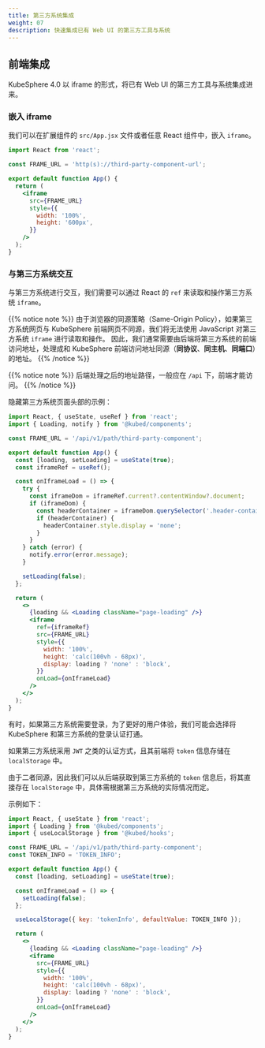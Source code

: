 ```yaml
---
title: 第三方系统集成
weight: 07
description: 快速集成已有 Web UI 的第三方工具与系统
---
```


## 前端集成

KubeSphere 4.0 以 iframe 的形式，将已有 Web UI 的第三方工具与系统集成进来。

### 嵌入 iframe

我们可以在扩展组件的 `src/App.jsx` 文件或者任意 React 组件中，嵌入 `iframe`。

```jsx
import React from 'react';

const FRAME_URL = 'http(s)://third-party-component-url';

export default function App() {
  return (
    <iframe
      src={FRAME_URL}
      style={{
        width: '100%',
        height: '600px',
      }}
    />
  );
}
```

### 与第三方系统交互

与第三方系统进行交互，我们需要可以通过 React 的 `ref` 来读取和操作第三方系统 `iframe`。

{{% notice note %}}
由于浏览器的同源策略（Same-Origin Policy），如果第三方系统网页与 KubeSphere 前端网页不同源，我们将无法使用 JavaScript 对第三方系统 `iframe` 进行读取和操作。
因此，我们通常需要由后端将第三方系统的前端访问地址，处理成和 KubeSphere 前端访问地址同源（**同协议**、**同主机**、**同端口**）的地址。
{{% /notice %}}

{{% notice note %}}
后端处理之后的地址路径，一般应在 `/api` 下，前端才能访问。
{{% /notice %}}

隐藏第三方系统页面头部的示例：

```jsx
import React, { useState, useRef } from 'react';
import { Loading, notify } from '@kubed/components';

const FRAME_URL = '/api/v1/path/third-party-component';

export default function App() {
  const [loading, setLoading] = useState(true);
  const iframeRef = useRef();

  const onIframeLoad = () => {
    try {
      const iframeDom = iframeRef.current?.contentWindow?.document;
      if (iframeDom) {
        const headerContainer = iframeDom.querySelector('.header-container');
        if (headerContainer) {
          headerContainer.style.display = 'none';
        }
      }
    } catch (error) {
      notify.error(error.message);
    }

    setLoading(false);
  };

  return (
    <>
      {loading && <Loading className="page-loading" />}
      <iframe
        ref={iframeRef}
        src={FRAME_URL}
        style={{
          width: '100%',
          height: 'calc(100vh - 68px)',
          display: loading ? 'none' : 'block',
        }}
        onLoad={onIframeLoad}
      />
    </>
  );
}
```

有时，如果第三方系统需要登录，为了更好的用户体验，我们可能会选择将 KubeSphere 和第三方系统的登录认证打通。

如果第三方系统采用 `JWT` 之类的认证方式，且其前端将 `token` 信息存储在 `localStorage` 中。

由于二者同源，因此我们可以从后端获取到第三方系统的 `token` 信息后，将其直接存在 `localStorage` 中，具体需根据第三方系统的实际情况而定。

示例如下：

```jsx
import React, { useState } from 'react';
import { Loading } from '@kubed/components';
import { useLocalStorage } from '@kubed/hooks';

const FRAME_URL = '/api/v1/path/third-party-component';
const TOKEN_INFO = 'TOKEN_INFO';

export default function App() {
  const [loading, setLoading] = useState(true);

  const onIframeLoad = () => {
    setLoading(false);
  };

  useLocalStorage({ key: 'tokenInfo', defaultValue: TOKEN_INFO });

  return (
    <>
      {loading && <Loading className="page-loading" />}
      <iframe
        src={FRAME_URL}
        style={{
          width: '100%',
          height: 'calc(100vh - 68px)',
          display: loading ? 'none' : 'block',
        }}
        onLoad={onIframeLoad}
      />
    </>
  );
}
```

